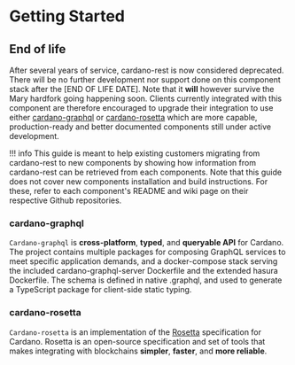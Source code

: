 # Getting Started

## End of life

After several years of service, cardano-rest is now considered deprecated. There will be no further development nor support done on this component stack after the [END OF LIFE DATE]. 
Note that it **will** however survive the Mary hardfork going happening soon. Clients currently integrated with this component are therefore encouraged to upgrade their integration to
use either [cardano-graphql](https://github.com/input-output-hk/cardano-graphql) or [cardano-rosetta](https://github.com/input-output-hk/cardano-rosetta) which are more capable, 
production-ready and better documented components still under active development. 

!!! info
    This guide is meant to help existing customers migrating from cardano-rest to new components by showing how information from cardano-rest can be retrieved from each components. Note that
    this guide does not cover new components installation and build instructions. For these, refer to each component's README and wiki page on their respective Github repositories.

### cardano-graphql

`Cardano-graphql` is **cross-platform**, **typed**, and **queryable API** for Cardano. The project contains multiple packages for composing GraphQL services to meet specific application demands, and a docker-compose stack serving the included cardano-graphql-server Dockerfile and the extended hasura Dockerfile. The schema is defined in native .graphql, and used to generate a TypeScript package for client-side static typing.

### cardano-rosetta

`Cardano-rosetta` is an implementation of the [Rosetta](https://www.rosetta-api.org/docs/1.4.4/welcome.html) specification for Cardano. Rosetta is an open-source specification and set of tools that makes integrating with blockchains **simpler**, **faster**, and **more reliable**.
